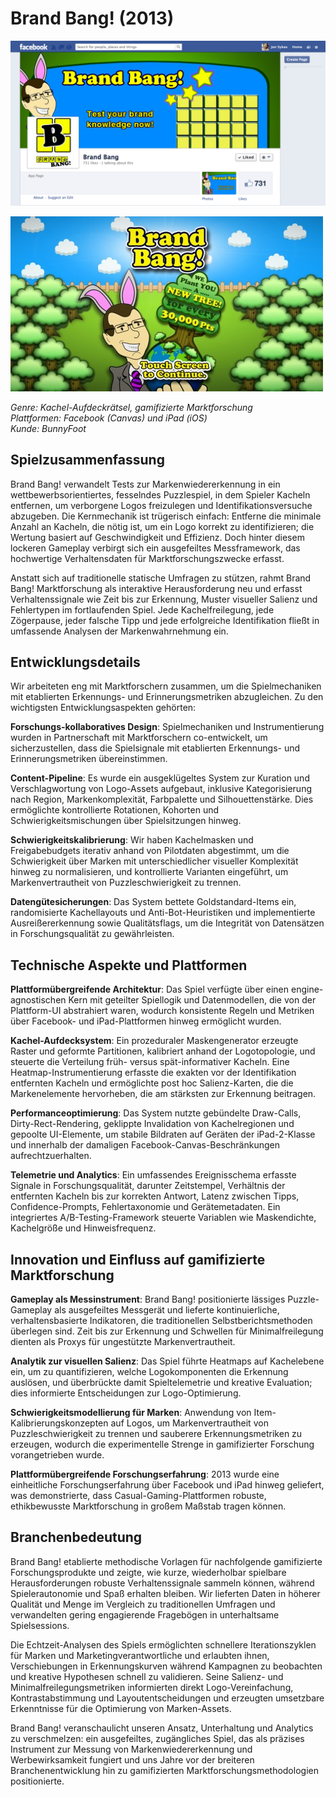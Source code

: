# Brand Bang! (2013)

![Brand Bang Hauptspiel-Oberfläche](2013_brand_bang_main.png)

![Brand Bang Spielablauf-Screenshot](2013_brand_bang_game_alt.jpg)

*Genre: Kachel-Aufdeckrätsel, gamifizierte Marktforschung*  
*Plattformen: Facebook (Canvas) und iPad (iOS)*  
*Kunde: BunnyFoot*  

## Spielzusammenfassung

Brand Bang! verwandelt Tests zur Markenwiedererkennung in ein wettbewerbsorientiertes, fesselndes Puzzlespiel, in dem Spieler Kacheln entfernen, um verborgene Logos freizulegen und Identifikationsversuche abzugeben. Die Kernmechanik ist trügerisch einfach: Entferne die minimale Anzahl an Kacheln, die nötig ist, um ein Logo korrekt zu identifizieren; die Wertung basiert auf Geschwindigkeit und Effizienz. Doch hinter diesem lockeren Gameplay verbirgt sich ein ausgefeiltes Messframework, das hochwertige Verhaltensdaten für Marktforschungszwecke erfasst.

Anstatt sich auf traditionelle statische Umfragen zu stützen, rahmt Brand Bang! Marktforschung als interaktive Herausforderung neu und erfasst Verhaltenssignale wie Zeit bis zur Erkennung, Muster visueller Salienz und Fehlertypen im fortlaufenden Spiel. Jede Kachelfreilegung, jede Zögerpause, jeder falsche Tipp und jede erfolgreiche Identifikation fließt in umfassende Analysen der Markenwahrnehmung ein.

## Entwicklungsdetails

Wir arbeiteten eng mit Marktforschern zusammen, um die Spielmechaniken mit etablierten Erkennungs- und Erinnerungsmetriken abzugleichen. Zu den wichtigsten Entwicklungsaspekten gehörten:

**Forschungs-kollaboratives Design**: Spielmechaniken und Instrumentierung wurden in Partnerschaft mit Marktforschern co-entwickelt, um sicherzustellen, dass die Spielsignale mit etablierten Erkennungs- und Erinnerungsmetriken übereinstimmen.

**Content-Pipeline**: Es wurde ein ausgeklügeltes System zur Kuration und Verschlagwortung von Logo-Assets aufgebaut, inklusive Kategorisierung nach Region, Markenkomplexität, Farbpalette und Silhouettenstärke. Dies ermöglichte kontrollierte Rotationen, Kohorten und Schwierigkeitsmischungen über Spielsitzungen hinweg.

**Schwierigkeitskalibrierung**: Wir haben Kachelmasken und Freigabebudgets iterativ anhand von Pilotdaten abgestimmt, um die Schwierigkeit über Marken mit unterschiedlicher visueller Komplexität hinweg zu normalisieren, und kontrollierte Varianten eingeführt, um Markenvertrautheit von Puzzleschwierigkeit zu trennen.

**Datengütesicherungen**: Das System bettete Goldstandard-Items ein, randomisierte Kachellayouts und Anti-Bot-Heuristiken und implementierte Ausreißererkennung sowie Qualitätsflags, um die Integrität von Datensätzen in Forschungsqualität zu gewährleisten.

## Technische Aspekte und Plattformen

**Plattformübergreifende Architektur**: Das Spiel verfügte über einen engine-agnostischen Kern mit geteilter Spiellogik und Datenmodellen, die von der Plattform-UI abstrahiert waren, wodurch konsistente Regeln und Metriken über Facebook- und iPad-Plattformen hinweg ermöglicht wurden.

**Kachel-Aufdecksystem**: Ein prozeduraler Maskengenerator erzeugte Raster und geformte Partitionen, kalibriert anhand der Logotopologie, und steuerte die Verteilung früh- versus spät-informativer Kacheln. Eine Heatmap-Instrumentierung erfasste die exakten vor der Identifikation entfernten Kacheln und ermöglichte post hoc Salienz-Karten, die die Markenelemente hervorheben, die am stärksten zur Erkennung beitragen.

**Performanceoptimierung**: Das System nutzte gebündelte Draw-Calls, Dirty-Rect-Rendering, geklippte Invalidation von Kachelregionen und gepoolte UI-Elemente, um stabile Bildraten auf Geräten der iPad-2-Klasse und innerhalb der damaligen Facebook-Canvas-Beschränkungen aufrechtzuerhalten.

**Telemetrie und Analytics**: Ein umfassendes Ereignisschema erfasste Signale in Forschungsqualität, darunter Zeitstempel, Verhältnis der entfernten Kacheln bis zur korrekten Antwort, Latenz zwischen Tipps, Confidence-Prompts, Fehlertaxonomie und Gerätemetadaten. Ein integriertes A/B-Testing-Framework steuerte Variablen wie Maskendichte, Kachelgröße und Hinweisfrequenz.

## Innovation und Einfluss auf gamifizierte Marktforschung

**Gameplay als Messinstrument**: Brand Bang! positionierte lässiges Puzzle-Gameplay als ausgefeiltes Messgerät und lieferte kontinuierliche, verhaltensbasierte Indikatoren, die traditionellen Selbstberichtsmethoden überlegen sind. Zeit bis zur Erkennung und Schwellen für Minimalfreilegung dienten als Proxys für ungestützte Markenvertrautheit.

**Analytik zur visuellen Salienz**: Das Spiel führte Heatmaps auf Kachelebene ein, um zu quantifizieren, welche Logokomponenten die Erkennung auslösen, und überbrückte damit Spieltelemetrie und kreative Evaluation; dies informierte Entscheidungen zur Logo-Optimierung.

**Schwierigkeitsmodellierung für Marken**: Anwendung von Item-Kalibrierungskonzepten auf Logos, um Markenvertrautheit von Puzzleschwierigkeit zu trennen und sauberere Erkennungsmetriken zu erzeugen, wodurch die experimentelle Strenge in gamifizierter Forschung vorangetrieben wurde.

**Plattformübergreifende Forschungserfahrung**: 2013 wurde eine einheitliche Forschungserfahrung über Facebook und iPad hinweg geliefert, was demonstrierte, dass Casual-Gaming-Plattformen robuste, ethikbewusste Marktforschung in großem Maßstab tragen können.

## Branchenbedeutung

Brand Bang! etablierte methodische Vorlagen für nachfolgende gamifizierte Forschungsprodukte und zeigte, wie kurze, wiederholbar spielbare Herausforderungen robuste Verhaltenssignale sammeln können, während Spielerautonomie und Spaß erhalten bleiben. Wir lieferten Daten in höherer Qualität und Menge im Vergleich zu traditionellen Umfragen und verwandelten gering engagierende Fragebögen in unterhaltsame Spielsessions.

Die Echtzeit-Analysen des Spiels ermöglichten schnellere Iterationszyklen für Marken und Marketingverantwortliche und erlaubten ihnen, Verschiebungen in Erkennungskurven während Kampagnen zu beobachten und kreative Hypothesen schnell zu validieren. Seine Salienz- und Minimalfreilegungsmetriken informierten direkt Logo-Vereinfachung, Kontrastabstimmung und Layoutentscheidungen und erzeugten umsetzbare Erkenntnisse für die Optimierung von Marken-Assets.

Brand Bang! veranschaulicht unseren Ansatz, Unterhaltung und Analytics zu verschmelzen: ein ausgefeiltes, zugängliches Spiel, das als präzises Instrument zur Messung von Markenwiedererkennung und Werbewirksamkeit fungiert und uns Jahre vor der breiteren Branchenentwicklung hin zu gamifizierten Marktforschungsmethodologien positionierte.